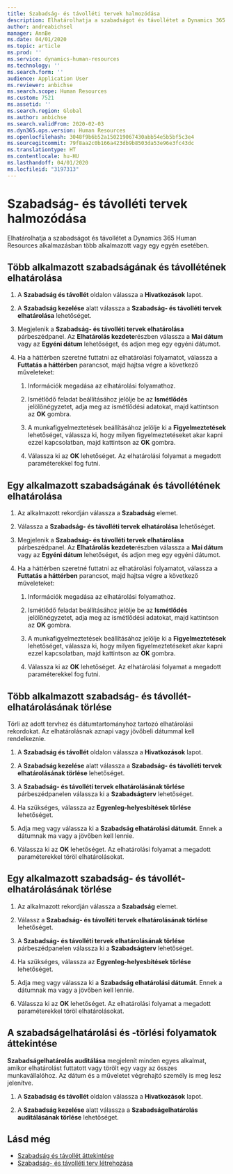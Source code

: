 ```yaml
---
title: Szabadság- és távolléti tervek halmozódása
description: Elhatárolhatja a szabadságot és távollétet a Dynamics 365 Human Resources alkalmazásban több alkalmazott vagy egy egyén esetében.
author: andreabichsel
manager: AnnBe
ms.date: 04/01/2020
ms.topic: article
ms.prod: ''
ms.service: dynamics-human-resources
ms.technology: ''
ms.search.form: ''
audience: Application User
ms.reviewer: anbichse
ms.search.scope: Human Resources
ms.custom: 7521
ms.assetid: ''
ms.search.region: Global
ms.author: anbichse
ms.search.validFrom: 2020-02-03
ms.dyn365.ops.version: Human Resources
ms.openlocfilehash: 3048f9b6b52a150219067430abb54e5b5bf5c3e4
ms.sourcegitcommit: 79f8aa2c0b166a423db9b8503da53e96e3fc43dc
ms.translationtype: HT
ms.contentlocale: hu-HU
ms.lasthandoff: 04/01/2020
ms.locfileid: "3197313"
---
```

# <a name="accrue-leave-and-absence-plans"></a>Szabadság- és távolléti tervek halmozódása

Elhatárolhatja a szabadságot és távollétet a Dynamics 365 Human Resources alkalmazásban több alkalmazott vagy egy egyén esetében.

## <a name="accrue-leave-and-absence-for-multiple-employees"></a>Több alkalmazott szabadságának és távollétének elhatárolása

1. A **Szabadság és távollét** oldalon válassza a **Hivatkozások** lapot.

2. A **Szabadság kezelése** alatt válassza a **Szabadság- és távolléti tervek elhatárolása** lehetőséget.

3. Megjelenik a **Szabadság- és távolléti tervek elhatárolása** párbeszédpanel. Az **Elhatárolás kezdete**részben válassza a **Mai dátum** vagy az **Egyéni dátum** lehetőséget, és adjon meg egy egyéni dátumot.

4. Ha a háttérben szeretné futtatni az elhatárolási folyamatot, válassza a **Futtatás a háttérben** parancsot, majd hajtsa végre a következő műveleteket:

   1. Információk megadása az elhatárolási folyamathoz.

   2. Ismétlődő feladat beállításához jelölje be az **Ismétlődés** jelölőnégyzetet, adja meg az ismétlődési adatokat, majd kattintson az **OK** gombra.

   3. A munkafigyelmeztetések beállításához jelölje ki a **Figyelmeztetések** lehetőséget, válassza ki, hogy milyen figyelmeztetéseket akar kapni ezzel kapcsolatban, majd kattintson az **OK** gombra.

   4. Válassza ki az **OK** lehetőséget. Az elhatárolási folyamat a megadott paraméterekkel fog futni.

## <a name="accrue-leave-and-absence-for-an-employee"></a>Egy alkalmazott szabadságának és távollétének elhatárolása

1. Az alkalmazott rekordján válassza a **Szabadság** elemet.

2. Válassza a **Szabadság- és távolléti tervek elhatárolása** lehetőséget.

3. Megjelenik a **Szabadság- és távolléti tervek elhatárolása** párbeszédpanel. Az **Elhatárolás kezdete**részben válassza a **Mai dátum** vagy az **Egyéni dátum** lehetőséget, és adjon meg egy egyéni dátumot.

4. Ha a háttérben szeretné futtatni az elhatárolási folyamatot, válassza a **Futtatás a háttérben** parancsot, majd hajtsa végre a következő műveleteket:

   1. Információk megadása az elhatárolási folyamathoz.

   2. Ismétlődő feladat beállításához jelölje be az **Ismétlődés** jelölőnégyzetet, adja meg az ismétlődési adatokat, majd kattintson az **OK** gombra.

   3. A munkafigyelmeztetések beállításához jelölje ki a **Figyelmeztetések** lehetőséget, válassza ki, hogy milyen figyelmeztetéseket akar kapni ezzel kapcsolatban, majd kattintson az **OK** gombra.

   4. Válassza ki az **OK** lehetőséget. Az elhatárolási folyamat a megadott paraméterekkel fog futni.

## <a name="delete-leave-and-absence-accruals-for-multiple-employees"></a>Több alkalmazott szabadság- és távollét-elhatárolásának törlése

Törli az adott tervhez és dátumtartományhoz tartozó elhatárolási rekordokat. Az elhatárolásnak aznapi vagy jövőbeli dátummal kell rendelkeznie.

1. A **Szabadság és távollét** oldalon válassza a **Hivatkozások** lapot.

2. A **Szabadság kezelése** alatt válassza a **Szabadság- és távolléti tervek elhatárolásának törlése** lehetőséget.

3. A **Szabadság- és távolléti tervek elhatárolásának törlése** párbeszédpanelen válassza ki a **Szabadságterv** lehetőséget. 

4. Ha szükséges, válassza az **Egyenleg-helyesbítések törlése** lehetőséget.

5. Adja meg vagy válassza ki a **Szabadság elhatárolási dátumát**. Ennek a dátumnak ma vagy a jövőben kell lennie. 

6. Válassza ki az **OK** lehetőséget. Az elhatárolási folyamat a megadott paraméterekkel töröl elhatárolásokat. 

## <a name="delete-leave-and-absence-accruals-for-a-single-employee"></a>Egy alkalmazott szabadság- és távollét-elhatárolásának törlése

1. Az alkalmazott rekordján válassza a **Szabadság** elemet.

2. Válassz a **Szabadság- és távolléti tervek elhatárolásának törlése** lehetőséget.

3. A **Szabadság- és távolléti tervek elhatárolásának törlése** párbeszédpanelen válassza ki a **Szabadságterv** lehetőséget. 

4. Ha szükséges, válassza az **Egyenleg-helyesbítések törlése** lehetőséget.

5. Adja meg vagy válassza ki a **Szabadság elhatárolási dátumát**. Ennek a dátumnak ma vagy a jövőben kell lennie. 

6. Válassza ki az **OK** lehetőséget. Az elhatárolási folyamat a megadott paraméterekkel töröl elhatárolásokat. 

## <a name="review-leave-accrual-and-deletion-processes"></a>A szabadságelhatárolási és -törlési folyamatok áttekintése

**Szabadságelhatárolás auditálása** megjelenít minden egyes alkalmat, amikor elhatárolást futtatott vagy törölt egy vagy az összes munkavállalóhoz. Az dátum és a műveletet végrehajtó személy is meg lesz jelenítve.

1. A **Szabadság és távollét** oldalon válassza a **Hivatkozások** lapot.

2. A **Szabadság kezelése** alatt válassza a **Szabadságelhatárolás auditálásának törlése** lehetőséget.

## <a name="see-also"></a>Lásd még

- [Szabadság és távollét áttekintése](hr-leave-and-absence-overview.md)
- [Szabadság- és távolléti terv létrehozása](hr-leave-and-absence-plans.md)
